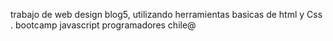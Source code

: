 trabajo de web design blog5, utilizando herramientas basicas de html y Css . bootcamp javascript programadores chile@ 
